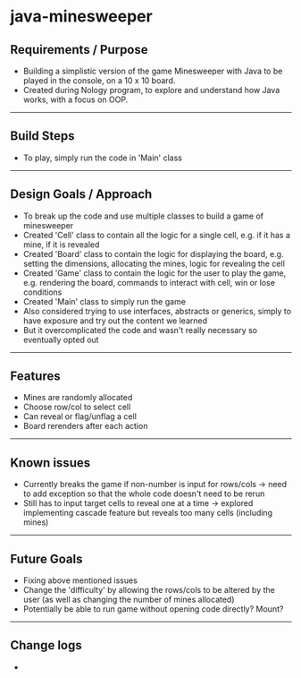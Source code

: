 # java-minesweeper

## Requirements / Purpose

-   Building a simplistic version of the game Minesweeper with Java to be played in the console, on a 10 x 10 board.
-   Created during Nology program, to explore and understand how Java works, with a focus on OOP.

---

## Build Steps

-   To play, simply run the code in 'Main' class

---

## Design Goals / Approach

-   To break up the code and use multiple classes to build a game of minesweeper
-   Created 'Cell' class to contain all the logic for a single cell, e.g. if it has a mine, if it is revealed
-   Created 'Board' class to contain the logic for displaying the board, e.g. setting the dimensions, allocating the mines, logic for revealing the cell
-   Created 'Game' class to contain the logic for the user to play the game, e.g. rendering the board, commands to interact with cell, win or lose conditions
-   Created 'Main' class to simply run the game
-   Also considered trying to use interfaces, abstracts or generics, simply to have exposure and try out the content we learned
-   But it overcomplicated the code and wasn't really necessary so eventually opted out

---

## Features

-   Mines are randomly allocated
-   Choose row/col to select cell
-   Can reveal or flag/unflag a cell
-   Board rerenders after each action

---

## Known issues

-   Currently breaks the game if non-number is input for rows/cols -> need to add exception so that the whole code doesn't need to be rerun
-   Still has to input target cells to reveal one at a time -> explored implementing cascade feature but reveals too many cells (including mines)

---

## Future Goals

-   Fixing above mentioned issues
-   Change the 'difficulty' by allowing the rows/cols to be altered by the user (as well as changing the number of mines allocated)
-   Potentially be able to run game without opening code directly? Mount?

---

## Change logs

-

